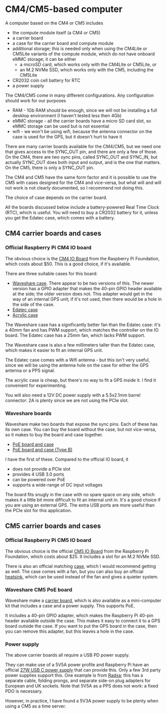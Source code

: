 # CM4/CM5-based computer

A computer based on the CM4 or CM5 includes

* the compute module itself (a CM4 or CM5)
* a carrier board
* a case for the carrier board and compute module
* additional storage; this is needed only when using the CM4Lite or CM5Lite variants of the compute module, which do not have onboard eMMC storage; it can be either
	* a microSD card, which works only with the CM4Lite or CM5Lite, or
	* an M.2 NVMe SSD, which works only with the CM5, including the CM5Lite
* CR2032 coin cell battery for RTC 
* a power supply

The CM4/CM5 come in many different configurations. Any configuration should work for our purposes

- RAM - 1Gb RAM should be enough, since we will not be installing a full desktop environment (I haven't tested less then 4Gb)
- eMMC storage - all the carrier boards have a micro SD card slot, so eMMC storage can be used but is not essential
- wifi - we won't be using wifi, because the antenna connector on the case is used for the GPS, but it doesn't hurt to have it

There are many carrier boards available for the CM4/CM5, but we need one that
gives access to the SYNC_OUT pin, and there are only a few of those. On the CM4, there are two sync pins, called SYNC_OUT and SYNC_IN, but actually SYNC_OUT does both input and output, and is the one that matters. On the CM5, there is only a SYNC_OUT pin.

The CM4 and CM5 have the same form factor and it is possible to use the CM5 with cases designed for the CM4 and vice-versa,
but what will and will not work is not clearly documented, so I recommend not doing this.

The choice of case depends on the carrier board.

All the boards discussed below include a battery-powered Real Time Clock (RTC), which is useful. You will need to buy a CR2032 battery for it, unless you get the Edatec case, which comes with a battery.

## CM4 carrier boards and cases

### Official Raspberry Pi CM4 IO board

The obvious choice is the [CM4 IO Board](https://www.raspberrypi.com/products/compute-module-4-io-board/) from the Raspberry Pi Foundation, which costs about $50. This is a good choice, if it's available.

There are three suitable cases for this board:

* [Waveshare case](https://www.waveshare.com/product/cm4-io-board-case-a.htm). There appear to be two versions of this. The newer version has a GPIO adapter that makes the 40-pin GPIO header available at the side; the older version does not.  This adapter would get in the way of an internal GPS unit; if it's not used, then there would be a hole in the side of the case.
* [Edatec case](https://www.edatec.cn/en/Product/Accessories/2021/0322/101.html)
* [Acrylic case](https://www.aliexpress.com/item/1005002085299389.html)

The Waveshare case has a significantly better fan than the Edatec case: it's a 40mm fan and has PWM support, which matches the controller on the IO board. The Edatec case has a 25mm fan, which lacks PWM support.

The Waveshare case is also a few millimeters taller than the Edatec case, which makes it easier to fit an internal GPS unit.

The Edatec case comes with a Wifi antenna - but this isn't very useful, since we will be using the antenna hole on the case
for either the GPS antenna or a PPS signal.

The acrylic case is cheap, but there's no way to fit a GPS inside it. I find it convenient for experimenting.

You will also need a 12V DC power supply with a 5.5x2.1mm barrel connector: 2A is plenty since we are not using the PCIe slot.

### Waveshare boards

Waveshare make two boards that expose the sync pins. Each of these has its own case. You can buy the board without the case, but not vice-versa, so it makes to buy the board and case together.

* [PoE board and case](https://www.waveshare.com/product/cm4-io-poe-box-a.htm)
* [PoE board and case (Type B)](https://www.waveshare.com/product/cm4-io-poe-box-b.htm)

I have the first of these. Compared to the official IO board, it

- does not provide a PCIe slot
- provides 4 USB 3.0 ports
- can be powered over PoE
- supports a wide-range of DC input voltages

The board fits snugly in the case with no spare space on any side, which makes it a little bit more difficult to fit an internal unit in.  It's a good choice if you are using an external GPS. The extra USB ports are more useful than the PCIe slot for this application.

## CM5 carrier boards and cases

### Official Raspberry Pi CM5 IO board

The obvious choice is the official [CM5 IO Board](https://www.raspberrypi.com/products/compute-module-5-io-board/) from the Raspberry Pi Foundation, which costs about $25. It includes a slot for an M.2 NVMe SSD.

There is also an official matching [case](https://www.raspberrypi.com/products/io-case-cm5/), which I would recommend getting as well. The case comes with a fan, but you can also buy an official [heatsink](https://www.raspberrypi.com/products/cooler/), which can be used instead of the fan and gives a quieter system.

### Waveshare CM5 PoE board

Waveshare make a [carrier board](https://www.waveshare.com/product/raspberry-pi/boards-kits/cm5/cm5-poe-base-a.htm), which is also available as a mini-computer kit that includes a case and a power supply. This supports PoE.

It includes a 40-pin GPIO adapter, which makes the Raspberry Pi 40-pin header available outside the case. This makes it easy to connect it to a GPS board outside the case. If you want to put the GPS board in the case, then you can remove this adapter, but this leaves a hole in the case.

### Power supply

The above carrier boards all require a USB PD power supply.

They can make use of a 5V5A power profile and Raspberry Pi have an official [27W USB C power supply](https://www.raspberrypi.com/products/27w-power-supply/) that can provide this. Only a few 3rd party power supplies support this. One example is from [Radxa](https://docs.radxa.com/en/accessories/pd_30w); this has a separate cable, folding prongs, and separate side-on plug adapters for European and UK sockets. Note that 5V5A as a PPS does not work: a fixed PDO is necessary.

However, in practice, I have found a 5V3A power supply to be plenty when using a CM5 as a time server.


